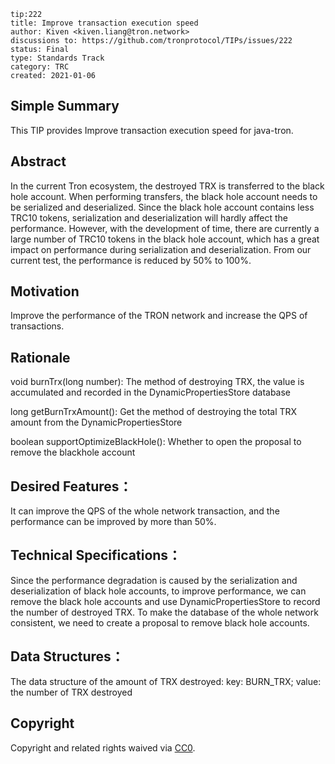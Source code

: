 ``` 
tip:222
title: Improve transaction execution speed
author: Kiven <kiven.liang@tron.network> 
discussions to: https://github.com/tronprotocol/TIPs/issues/222
status: Final
type: Standards Track
category: TRC
created: 2021-01-06
```

## Simple Summary
This TIP provides Improve transaction execution speed for java-tron.

## Abstract
In the current Tron ecosystem, the destroyed TRX is transferred to the black hole account. When performing transfers, the black hole account needs to be serialized and deserialized. Since the black hole account contains less TRC10 tokens, serialization and deserialization will hardly affect the performance. However, with the development of time, there are currently a large number of TRC10 tokens in the black hole account, which has a great impact on performance during serialization and deserialization. From our current test, the performance is reduced by 50% to 100%.

## Motivation
Improve the performance of the TRON network and increase the QPS of transactions.

## Rationale
void burnTrx(long number): The method of destroying TRX, the value is accumulated and recorded in the DynamicPropertiesStore database

long getBurnTrxAmount(): Get the method of destroying the total TRX amount from the DynamicPropertiesStore

boolean supportOptimizeBlackHole(): Whether to open the proposal to remove the blackhole account

## Desired Features：
It can improve the QPS of the whole network transaction, and the performance can be improved by more than 50%.

## Technical Specifications：
Since the performance degradation is caused by the serialization and deserialization of black hole accounts, to improve performance, we can remove the black hole accounts and use DynamicPropertiesStore to record the number of destroyed TRX.
To make the database of the whole network consistent, we need to create a proposal to remove black hole accounts.

## Data Structures：
The data structure of the amount of TRX destroyed:
key: BURN_TRX; value: the number of TRX destroyed


## Copyright
Copyright and related rights waived via [CC0](LICENSE.md).
